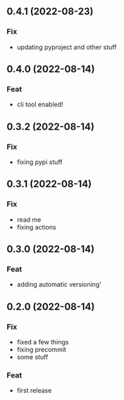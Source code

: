## 0.4.1 (2022-08-23)

### Fix

- updating pyproject and other stuff

## 0.4.0 (2022-08-14)

### Feat

- cli tool enabled!

## 0.3.2 (2022-08-14)

### Fix

- fixing pypi stuff

## 0.3.1 (2022-08-14)

### Fix

- read me
- fixing actions

## 0.3.0 (2022-08-14)

### Feat

- adding automatic versioning'

## 0.2.0 (2022-08-14)

### Fix

- fixed a few things
- fixing precommit
- some stuff

### Feat

- first release
